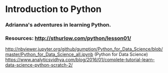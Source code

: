 # Introduction to Python

### Adrianna's adventures in learning Python.
### Resources: http://sthurlow.com/python/lesson01/
http://nbviewer.jupyter.org/github/gumption/Python_for_Data_Science/blob/master/Python_for_Data_Science_all.ipynb (Python for Data Science)
https://www.analyticsvidhya.com/blog/2016/01/complete-tutorial-learn-data-science-python-scratch-2/
